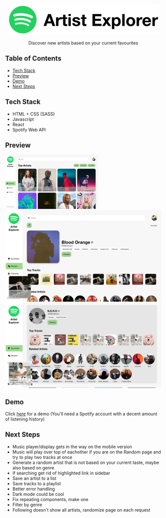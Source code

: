 <p align="center"><img src="/images/logo.png" alt="header"/>
</p>
<p align="center">Discover new artists based on your current favourites</p>


## Table of Contents
- [Tech Stack](#tech-stack)
- [Preview](#preview)
- [Demo](#demo)
- [Next Steps](#next-steps)

## Tech Stack
- HTML + CSS (SASS)
- Javascript
- React
- Spotify Web API

## Preview
<img width="300" height="auto" src="/images/demo_one.png" alt="home"/>

<img src="/images/demo_three.png" alt="random"/>

<img src="/images/demo_two.png"  alt="related"/>

## Demo 
Click [here](https://artist-explorer.herokuapp.com) for a demo (You'll need a Spotify account with a decent amount of listening history)

## Next Steps
- Music player/display gets in the way on the mobile version 
- Music will play over top of eachother if you are on the Random page and try to play two tracks at once
- Generate a random artist that is not based on your current taste, maybe also based on genre
- If searching get rid of highlighted link in sidebar
- Save an artist to a list
- Save tracks to a playlist
- Better error handling
- Dark mode could be cool
- Fix repeating components, make one
- Filter by genre
- Following doesn't show all artists, randomize page on each request
